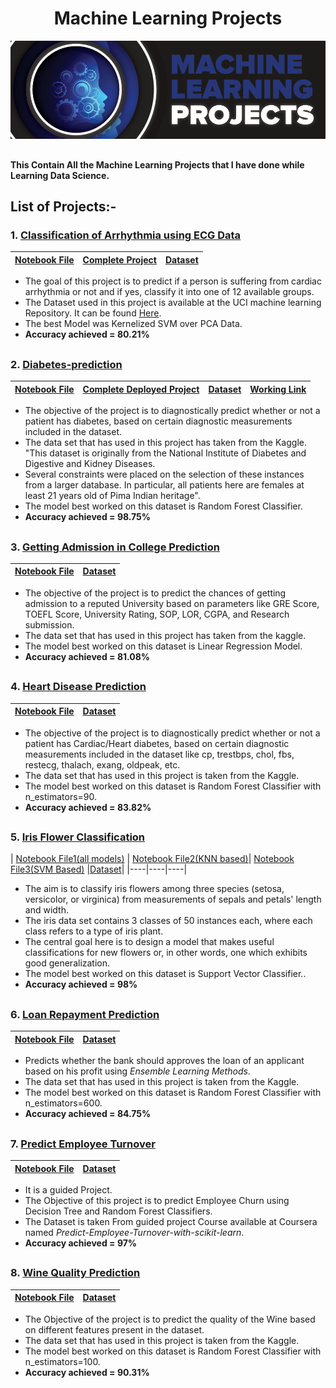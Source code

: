 <div Align="center"> <h1> Machine Learning Projects </h1> <img alt="GIF" src="01%20Start/resources/a.png"/></div>

##    
**This Contain All the Machine Learning Projects that I have done while Learning Data Science.**

## List of Projects:- 
### 1. [Classification of Arrhythmia using ECG Data](https://github.com/shsarv/Machine-Learning-Projects/tree/main/Classification%20of%20Arrhythmia)

| [Notebook File](https://github.com/shsarv/Machine-Learning-Projects/blob/main/Classification%20of%20Arrhythmia/final%20with%20pca.ipynb) | [Complete Project](https://github.com/shsarv/Project-Arrhythmia)| [Dataset](https://github.com/shsarv/Machine-Learning-Projects/blob/main/Classification%20of%20Arrhythmia/Data/arrhythmia.csv) |
|----|----|----|

- The goal of this project is to predict if a person is suffering from cardiac arrhythmia or not and if yes, classify it into one of 12 available groups.
- The Dataset used in this project is available at the UCI machine learning Repository. It can be found [Here](https://archive.ics.uci.edu/ml/datasets/Arrhythmia).
- The best Model was Kernelized SVM over PCA Data.
- **Accuracy achieved = 80.21%**
##   

### 2. [Diabetes-prediction](https://github.com/shsarv/Machine-Learning-Projects/tree/main/Diabetes%20Prediction)

| [Notebook File](https://github.com/shsarv/Machine-Learning-Projects/blob/main/Diabetes%20Prediction/Diabetes%20Classification.ipynb) | [Complete Deployed Project](https://github.com/shsarv/Diabetes-prediction) | [Dataset](https://github.com/shsarv/Machine-Learning-Projects/tree/main/Diabetes%20Prediction/dataset) | [Working Link](https://sarvdiabetes-predictions.herokuapp.com/)
|----|----|----|----|
- The objective of the project is to diagnostically predict whether or not a patient has diabetes, based on certain diagnostic measurements included in the dataset.
- The data set that has used in this project has taken from the Kaggle. "This dataset is originally from the National Institute of Diabetes and Digestive and Kidney Diseases.  
- Several constraints were placed on the selection of these instances from a larger database. In particular, all patients here are females at least 21 years old of Pima Indian heritage".
- The model best worked on this dataset is Random Forest Classifier.
- **Accuracy achieved = 98.75%**
##   

### 3. [Getting Admission in College Prediction](https://github.com/shsarv/Machine-Learning-Projects/tree/main/Getting%20Admission%20in%20College%20Prediction)

| [Notebook File](https://github.com/shsarv/Machine-Learning-Projects/blob/main/Getting%20Admission%20in%20College%20Prediction/Admission%20prediction.ipynb) | [Dataset](https://github.com/shsarv/Machine-Learning-Projects/blob/main/Getting%20Admission%20in%20College%20Prediction/admission_predict.csv) |
|----|----|

- The objective of the project is to predict the chances of getting admission to a reputed University based on parameters like GRE Score, TOEFL Score, University Rating, SOP, LOR, CGPA, and Research submission.
- The data set that has used in this project has taken from the kaggle.
- The model best worked on this dataset is Linear Regression Model.
- **Accuracy achieved = 81.08%**
##   

### 4. [Heart Disease Prediction](https://github.com/shsarv/Machine-Learning-Projects/tree/main/Heart%20Disease%20Prediction)

| [Notebook File](https://github.com/shsarv/Machine-Learning-Projects/blob/main/Heart%20Disease%20Prediction/Heart%20Disease%20Prediction.ipynb) | [Dataset](https://github.com/shsarv/Machine-Learning-Projects/blob/main/Heart%20Disease%20Prediction/heart.csv) |
|----|-----|

- The objective of the project is to diagnostically predict whether or not a patient has Cardiac/Heart diabetes, based on certain diagnostic measurements included in the dataset like cp, trestbps, chol, fbs, restecg, thalach, exang, oldpeak, etc.
- The data set that has used in this project is taken from the Kaggle.
- The model best worked on this dataset is Random Forest Classifier with n_estimators=90.
- **Accuracy achieved = 83.82%**
##   

### 5. [Iris Flower Classification](https://github.com/shsarv/Machine-Learning-Projects/tree/main/Iris%20Flower%20Classification)
| [Notebook File1(all models)](https://github.com/shsarv/Machine-Learning-Projects/blob/main/Iris%20Flower%20Classification/iris.ipynb) | [Notebook File2(KNN based)](https://github.com/shsarv/Machine-Learning-Projects/blob/main/Iris%20Flower%20Classification/KNN%20on%20Iris%20Dataset/iris_Flower_Classifcation_using_KNN.ipynb)| [Notebook File3(SVM Based)](https://github.com/shsarv/Machine-Learning-Projects/blob/main/Iris%20Flower%20Classification/SVM%20Iris.ipynb) |[Dataset](https://github.com/shsarv/Machine-Learning-Projects/blob/main/Iris%20Flower%20Classification/iris_data.csv)|
|----|----|----|
- The aim is to classify iris flowers among three species (setosa, versicolor, or virginica) from measurements of sepals and petals' length and width. 
- The iris data set contains 3 classes of 50 instances each, where each class refers to a type of iris plant.
- The central goal here is to design a model that makes useful classifications for new flowers or, in other words, one which exhibits good generalization.
- The model best worked on this dataset is Support Vector Classifier..
- **Accuracy achieved = 98%**
##   

### 6. [Loan Repayment Prediction](https://github.com/shsarv/Machine-Learning-Projects/tree/main/Loan%20Repayment%20Prediction)
| [Notebook File](https://github.com/shsarv/Machine-Learning-Projects/blob/main/Loan%20Repayment%20Prediction/Loan_Repayment_Prediction.ipynb)| [Dataset](https://github.com/shsarv/Machine-Learning-Projects/blob/main/Loan%20Repayment%20Prediction/loan_data.csv)|
|----|----|

- Predicts whether the bank should approves the loan of an applicant based on his profit using _Ensemble Learning Methods_.
- The data set that has used in this project is taken from the Kaggle.
- The model best worked on this dataset is Random Forest Classifier with n_estimators=600.
- **Accuracy achieved = 84.75%**
##   

### 7. [Predict Employee Turnover](https://github.com/shsarv/Machine-Learning-Projects/tree/main/Predict%20Employee%20Turnover%20with%20scikitlearn)
| [Notebook File](https://github.com/shsarv/Machine-Learning-Projects/blob/main/Predict%20Employee%20Turnover%20with%20scikitlearn/Learner_Notebook3.ipynb)| [Dataset](https://github.com/shsarv/Machine-Learning-Projects/blob/main/Predict%20Employee%20Turnover%20with%20scikitlearn/employee_data.csv)|
|----|----|
- It is a guided Project.
- The Objective of this project is to predict Employee Churn using Decision Tree and Random Forest Classifiers.
- The Dataset is taken From guided project Course available at Coursera named _Predict-Employee-Turnover-with-scikit-learn_.
- **Accuracy achieved = 97%**
##   

### 8. [Wine Quality Prediction](https://github.com/shsarv/Machine-Learning-Projects/tree/main/Wine%20Quality%20prediction)
| [Notebook File](https://github.com/shsarv/Machine-Learning-Projects/blob/main/Wine%20Quality%20prediction/Wine.ipynb)| [Dataset](https://github.com/shsarv/Machine-Learning-Projects/blob/main/Wine%20Quality%20prediction/winequality.csv)|
|----|----|
- The Objective of the project is to predict the quality of the Wine based on different features present in the dataset.
- The data set that has used in this project is taken from the Kaggle.
- The model best worked on this dataset is Random Forest Classifier with n_estimators=100.
- **Accuracy achieved = 90.31%**
##   
